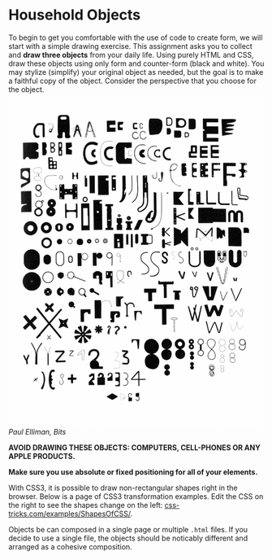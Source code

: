 # Household Objects

To begin to get you comfortable with the use of code to create form, we will start with a simple drawing exercise. This assignment asks you to collect and **draw three objects** from your daily life. Using purely HTML and CSS, draw these objects using only form and counter-form (black and white). You may stylize (simplify) your original object as needed, but the goal is to make a faithful copy of the object. Consider the perspective that you choose for the object.

![Objects in an arrangement](../media/paul-elliman-bits.png "Paul Elliman, Bits")  
*Paul Elliman, Bits*

**AVOID DRAWING THESE OBJECTS: COMPUTERS, CELL-PHONES OR ANY APPLE PRODUCTS.**

**Make sure you use absolute or fixed positioning for all of your elements.**

With CSS3, it is possible to draw non-rectangular shapes right in the browser. Below is a page of CSS3 transformation examples. Edit the CSS on the right to see the shapes change on the left: [css-tricks.com/examples/ShapesOfCSS/](https://css-tricks.com/the-shapes-of-css/).

Objects be can composed in a single page or multiple `.html` files. If you decide to use a single file, the objects should be noticably different and arranged as a cohesive composition.
